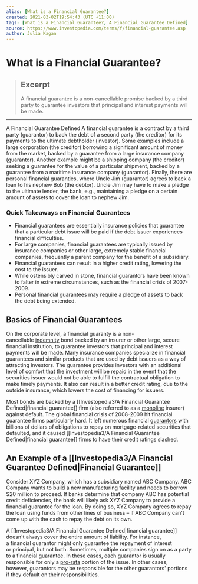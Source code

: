 ```yaml
---
alias: [What is a Financial Guarantee?]
created: 2021-03-02T19:54:43 (UTC +11:00)
tags: [What is a Financial Guarantee?, A Financial Guarantee Defined]
source: https://www.investopedia.com/terms/f/financial-guarantee.asp
author: Julia Kagan
---
```


# What is a Financial Guarantee?

> ## Excerpt
> A financial guarantee is a non-cancellable promise backed by a third party to guarantee investors that principal and interest payments will be made.

---

A Financial Guarantee Defined
A financial guarantee is a contract by a third party (guarantor) to back the debt of a second party (the creditor) for its payments to the ultimate debtholder (investor). Some examples include a large corporation (the creditor) borrowing a significant amount of money from the market, backed by a guarantee from a large insurance company (guarantor). Another example might be a shipping company (the creditor) seeking a guarantee for the value of a particular shipment, backed by a guarantee from a maritime insurance company (guarantor). Finally, there are personal financial guaranties, where Uncle Jim (guarantor) agrees to back a loan to his nephew Bob (the debtor). Uncle Jim may have to make a pledge to the ultimate lender, the bank, e.g., maintaining a pledge on a certain amount of assets to cover the loan to nephew Jim.

### Quick Takeaways on Financial Guarantees

-   Financial guarantees are essentially insurance policies that guarantee that a particular debt issue will be paid if the debt issuer experiences financial difficulties.
-   For large companies, financial guarantees are typically issued by insurance companies or other large, extremely stable financial companies, frequently a parent company for the benefit of a subsidiary.
-   Financial guarantees can result in a higher credit rating, lowering the cost to the issuer.
-   While ostensibly carved in stone, financial guarantors have been known to falter in extreme circumstances, such as the financial crisis of 2007-2009.
-   Personal financial guarantees may require a pledge of assets to back the debt being extended.

## Basics of Financial Guarantees

On the corporate level, a financial guaranty is a non-cancellable [indemnity](https://www.investopedia.com/terms/i/indemnity.asp) bond backed by an insurer or other large, secure financial institution, to guarantee investors that principal and interest payments will be made. Many insurance companies specialize in financial guarantees and similar products that are used by debt issuers as a way of attracting investors. The guarantee provides investors with an additional level of comfort that the investment will be repaid in the event that the securities issuer would not be able to fulfill the contractual obligation to make timely payments. It also can result in a better credit rating, due to the outside insurance, which lowers the cost of financing for issuers.

Most bonds are backed by a [[Investopedia3/A Financial Guarantee Defined|financial guarantee]] firm (also referred to as a [monoline](https://www.investopedia.com/terms/m/monoline.asp) insurer) against default. The global financial crisis of 2008-2009 hit financial guarantee firms particularly hard. It left numerous financial [guarantors](https://www.investopedia.com/terms/g/guarantor.asp) with billions of dollars of obligations to repay on mortgage-related securities that defaulted, and it caused [[Investopedia3/A Financial Guarantee Defined|financial guarantee]] firms to have their credit ratings slashed.

## An Example of a [[Investopedia3/A Financial Guarantee Defined|Financial Guarantee]]

Consider XYZ Company, which has a subsidiary named ABC Company. ABC Company wants to build a new manufacturing facility and needs to borrow $20 million to proceed. If banks determine that company ABC has potential credit deficiencies, the bank will likely ask XYZ Company to provide a financial guarantee for the loan. By doing so, XYZ Company agrees to repay the loan using funds from other lines of business – if ABC Company can't come up with the cash to repay the debt on its own.

A [[Investopedia3/A Financial Guarantee Defined|financial guarantee]] doesn't always cover the entire amount of liability. For instance, a financial guarantor might only guarantee the repayment of interest or principal, but not both. Sometimes, multiple companies sign on as a party to a financial guarantee. In these cases, each guarantor is usually responsible for only a [pro-rata](https://www.investopedia.com/terms/p/pro-rata.asp) portion of the issue. In other cases, however, guarantors may be responsible for the other guarantors' portions if they default on their responsibilities.
